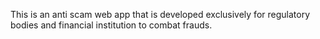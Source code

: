 This is an anti scam web app that is developed exclusively for regulatory bodies and financial institution to combat frauds. 
